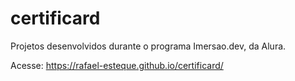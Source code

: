 # certificard
Projetos desenvolvidos durante o programa Imersao.dev, da Alura.

Acesse: https://rafael-esteque.github.io/certificard/
